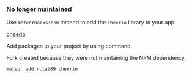 ### No longer maintained
Use `meteorhacks:npm` instead to add the `cheerio` library to your app.

[cheerio](https://github.com/cheeriojs/cheerio)

Add packages to your project by using command.

Fork created because they were not maintaining the NPM dependency.

```
meteor add rclai89:cheerio
```
